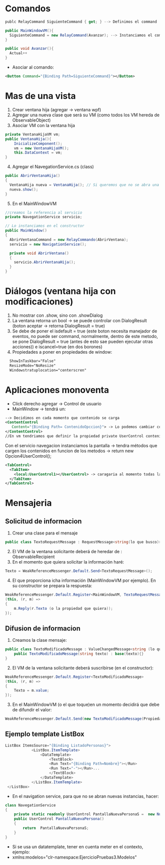 # Comandos

```cs
publc RelayCommand SiguienteCommand { get; } --> Definimos el command

public MainWindowVM(){
  SiguienteCommand = new RelayCommand(Avanzar); --> Instanciamos el command con el metodo que ejecuta
}

public void Avanzar(){
  Actual++
}
```
- Asociar al comando:
```xml
<Button Command="{Binding Path=SiguienteCommand}"></Button>
```

# Mas de una vista
1. Crear ventana hija (agregar -> ventana wpf)
2. Agregar una nueva clase que será su VM (como todos los VM hereda de ObservableObject)
3. Asociar VM con la ventana hija
```cs
private VentanaHijaVM vm;
public VentanaHija(){
    InicializeComponent();
    vm = new VentanaHijaVM();
    this.DataContext = vm;
}
```
4. Agregar el NavegationService.cs (class)
```cs
public AbrirVentanaHija()
{
  VentanaHija nueva = VentanaHija(); // Si queremos que no se abra una ventana cada vez, tendriamos que crear esta ventana como un campo de la clase
  nueva.show();
}
```
5. En el MainWindowVM
```cs
//creamos la referencia al servicio
private NavegationService servicio;

// Lo instanciamos en el constructor
public MainWindow()
{
  AbrirVentanaCommand = new RelayCommando(AbrirVentana);
  servicio = new NavigationService();

  private void AbrirVentana()
  {
    servicio.AbrirVentanaHija();
  }
}
```
# Diálogos (ventana hija con modificaciones)
1. No mostrar con .show, sino con .showDialog
2. La ventana retorna un bool -> se puede controlar con DialogResult (boton aceptar -> retorna DialogResult = true)
3. Se debe de poner el isdefault = true (este boton necesita manejador de eventos, no puede ser command, normalmente, dentro de este metodo, se pone DialogResult = true (antes de esto sae pueden ejecutar otras acciones)) e iscancel=true (en dos borones)
5. Propiedades a poner en propiedades de window:
```xml
  ShowInTaskbar="False"
  ResizeMode="NoResize"
  Windowstratuplocation="centerscren"
```

# Aplicaciones monoventa
- Click derecho agregar -> Control de usuario
- MainWindow -> tendrá un:
 ```xml
--> Decidimos en cada momento que contenido se carga
<ContentControl
	Content="{Binding Path= ContenidoOpccion}"> -> Lo podemos cambiar con un boton con un command por ejemplo
 </ContentControl>
//En vm tendriamos que definir la propiedad private UserControl contenidoVista;
 ```
 Con el servicio navegacion instanciamos la pantalla -> tendra métodos que cargen los contenidos en funcion de los metodos -> return new Opcion4UserControl();
 
  ```xml
 <TabControl>
	<TabItem>
	  <local:UserControl1></UserControl> -> caragaria al momento todas las vistas  
	</TabItem>
 </TabControl>
 ```

# Mensajeria
## Solicitud de informacion
1. Crear una clase para el mensaje
```cs
public class TextoRequestMessage : RequestMessage<string(lo que busco)>{}
```
2. El VM de la ventana solicitante deberá de heredar de : ObservableRecipient
3. En el momento que quiera solicitar la información haré:
```cs
Texto = WeakReferenceMessenger.Default.Send<TextoRequestMessage>();
```
4. El que proporciona icha información (MainWindowVM por ejemplo). En su constructor se prepara la respuesta:
```cs
WeakReferenceMessenger.Default.Register<MainWindowVM, TextoRequestMessage (el mensaje receptor)>
(this, (r, m) =>
{
	m.Reply(r.Texto (o la propiedad que quiera));
});
```
## Difusion de informacion
1. Creamos la clase mensaje:
```cs
public class TextoModificadoMessage : ValueChangedMessage<string (lo que busco)>{
	public TextoModificadoMessage(string texto) : base(texto){}
}
```
2. El VM de la ventana solicitante deberá suscribirse (en el constructor):
```cs
WeakReferenceMessenger.Default.Register<TextoModificadoMessage>
(this, (r, m) =>
{
	Texto = m.value;
});

```
3. En el MainWindowVM (o el que toque)en un momento decidirá que debe de difundir el valor:
```cs
WeakReferenceMessenger.Default.Send(new TextoModificadoMessage(Propiedad));
```
## Ejemplo template ListBox
```cs
ListBox ItemsSource="{Binding ListadoPersonas}">
            <ListBox.ItemTemplate>
                <DataTemplate>
                    <TextBlock>
                    <Run Text="{Binding Path=Nombre}"></Run>
                    <Run Text="-"></Run>...
                    </TextBlock>
                </DataTemplate>
            </ListBox.ItemTemplate>
 </ListBox>
```

- En el navigation service, para que no se abran nuevas instancias, hacer:
```cs
class NavegationService
{
    private static readonly UserControl PantallaNuevaPersonaS =  new NuevaPersona();
    public UserControl PantallaNuevaPersona()
    {
        return  PantallaNuevaPersonaS;
    }
}
```
- Si se usa un datatemplate, tener en cuenta meter en el contexto, ejemplo:
- xmlns:modelos="clr-namespace:EjercicioPruebas3.Modelos"

















































